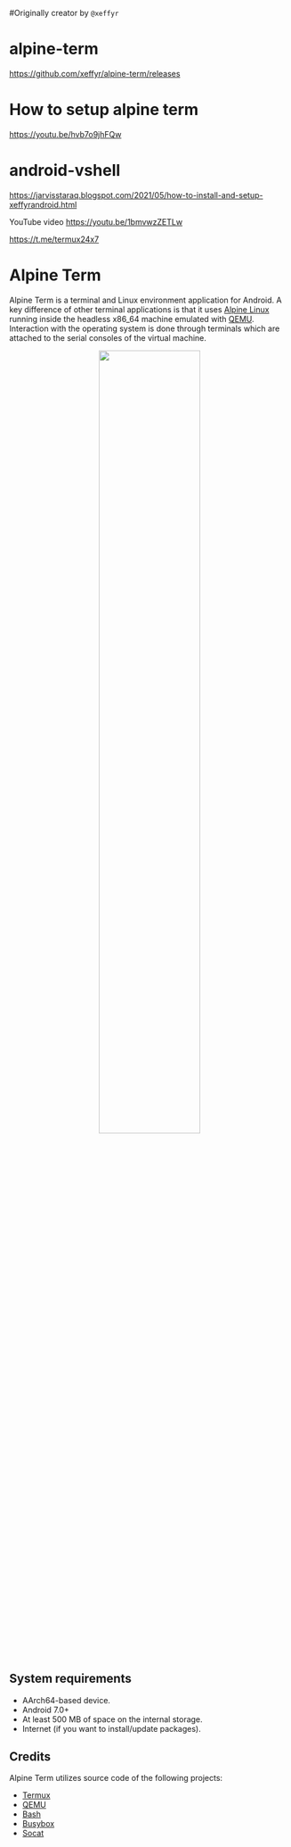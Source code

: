 #Originally creator by ```@xeffyr```

# alpine-term
https://github.com/xeffyr/alpine-term/releases

# How to setup alpine term
https://youtu.be/hvb7o9jhFQw

# android-vshell
https://jarvisstaraq.blogspot.com/2021/05/how-to-install-and-setup-xeffyrandroid.html

YouTube video
https://youtu.be/1bmvwzZETLw



https://t.me/termux24x7

# Alpine Term

Alpine Term is a terminal and Linux environment application for Android.
A key difference of other terminal applications is that it uses
[Alpine Linux](https://alpinelinux.org/) running inside the headless
x86_64 machine emulated with [QEMU](https://www.qemu.org/). Interaction
with the operating system is done through terminals which are attached to
the serial consoles of the virtual machine.

<p align="center"><img src="help-page/img/demo_anim.gif" width="60%"></p>

## System requirements

 - AArch64-based device.
 - Android 7.0+
 - At least 500 MB of space on the internal storage.
 - Internet (if you want to install/update packages).

## Credits

Alpine Term utilizes source code of the following projects:

 - [Termux](https://github.com/termux/termux-app)
 - [QEMU](https://qemu.org)
 - [Bash](http://www.gnu.org/software/bash/bash.html)
 - [Busybox](https://busybox.net)
 - [Socat](http://www.dest-unreach.org/socat/)
